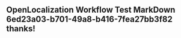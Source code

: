 <properties
ms.topic="hero-topic1"
ms.test1="hero-topic"
ms.test2="test"/>

## OpenLocalization Workflow Test MarkDown 6ed23a03-b701-49a8-b416-7fea27bb3f82 thanks!

